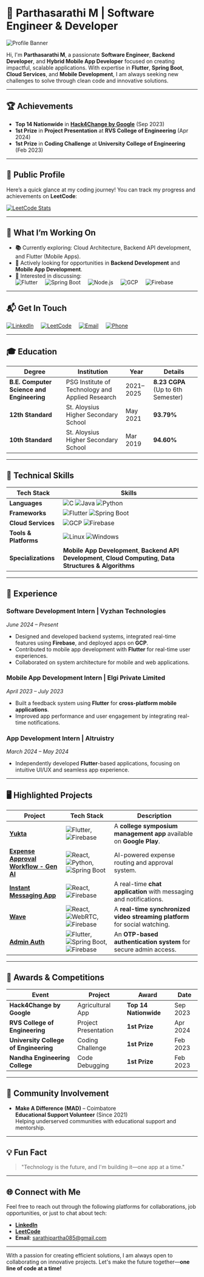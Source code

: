 # 🌟 **Parthasarathi M | Software Engineer & Developer**

![Profile Banner](https://media.licdn.com/dms/image/v2/D5616AQFxgd-81G7dsw/profile-displaybackgroundimage-shrink_350_1400/profile-displaybackgroundimage-shrink_350_1400/0/1731268152679?e=1736985600&v=beta&t=kMq789EmtbvMNKBZcg8IW7-OxEEIbxCdCzEeM6uGt40)


Hi, I'm **Parthasarathi M**, a passionate **Software Engineer**, **Backend Developer**, and **Hybrid Mobile App Developer** focused on creating impactful, scalable applications. With expertise in **Flutter**, **Spring Boot**, **Cloud Services**, and **Mobile Development**, I am always seeking new challenges to solve through clean code and innovative solutions.

---

## 🏆 **Achievements**

- **Top 14 Nationwide** in **[Hack4Change by Google](https://developers.google.com/community/hack4change)** (Sep 2023)  
- **1st Prize** in **Project Presentation** at **RVS College of Engineering** (Apr 2024)  
- **1st Prize** in **Coding Challenge** at **University College of Engineering** (Feb 2023)

---

## 📍 **Public Profile**

Here’s a quick glance at my coding journey! You can track my progress and achievements on **LeetCode**:

[![LeetCode Stats](https://leetcard.jacoblin.cool/sarathipartha085?theme=dark&font=Fira%20Code&extension=activity)](https://leetcode.com/u/sarathipartha085/)

---

## 🚀 **What I’m Working On**

- **📚** Currently exploring: Cloud Architecture, Backend API development, and Flutter (Mobile Apps).  
- **💼** Actively looking for opportunities in **Backend Development** and **Mobile App Development**.
- **💬** Interested in discussing:  
  ![Flutter](https://img.shields.io/badge/Flutter-%2302569B.svg?&style=flat&logo=flutter&logoColor=white) &nbsp;&nbsp;&nbsp; 
  ![Spring Boot](https://img.shields.io/badge/Spring_Boot-%236DB33F.svg?&style=flat&logo=springboot&logoColor=white) &nbsp;&nbsp;&nbsp; 
  ![Node.js](https://img.shields.io/badge/Node.js-%2361DAFB.svg?&style=flat&logo=node.js&logoColor=white) &nbsp;&nbsp;&nbsp; 
  ![GCP](https://img.shields.io/badge/GCP-%234285F4.svg?&style=flat&logo=googlecloud&logoColor=white) &nbsp;&nbsp;&nbsp;
  ![Firebase](https://img.shields.io/badge/Firebase-%23039BE5.svg?&style=flat&logo=firebase&logoColor=white)

---

## 📬 **Get In Touch**

[![LinkedIn](https://img.shields.io/badge/LinkedIn-%230A66C2?style=flat&logo=linkedin&logoColor=white)](https://www.linkedin.com/in/sarathipartha085/) &nbsp;&nbsp;&nbsp; 
[![LeetCode](https://img.shields.io/badge/LeetCode-FFA116?style=flat&logo=leetcode&logoColor=white)](https://leetcode.com/u/sarathipartha085/) &nbsp;&nbsp;&nbsp; 
[![Email](https://img.shields.io/badge/Email-%23D14836?style=flat&logo=gmail&logoColor=white)](mailto:sarathipartha085@gmail.com) &nbsp;&nbsp;&nbsp; 
[![Phone](https://img.shields.io/badge/Phone-%2300A859?style=flat&logo=phone&logoColor=white)](tel:+918144663240)

---

## 🎓 **Education**

| **Degree**               | **Institution**                                  | **Year**    | **Details**                |  
|--------------------------|--------------------------------------------------|-------------|----------------------------|  
| **B.E. Computer Science and Engineering** | PSG Institute of Technology and Applied Research | 2021–2025   | **8.23 CGPA** (Up to 6th Semester)  
| **12th Standard**         | St. Aloysius Higher Secondary School             | May 2021    | **93.79%**  
| **10th Standard**         | St. Aloysius Higher Secondary School             | Mar 2019    | **94.60%**  

---

## 🔧 **Technical Skills**

| **Tech Stack**           | **Skills**                                                                                               |  
|--------------------------|----------------------------------------------------------------------------------------------------------|  
| **Languages**            | ![C](https://img.shields.io/badge/C-%2300599C.svg?&style=flat&logo=c&logoColor=white) ![Java](https://img.shields.io/badge/Java-%23F7B731.svg?&style=flat&logo=java&logoColor=white) ![Python](https://img.shields.io/badge/Python-%2314354C.svg?&style=flat&logo=python&logoColor=white) |  
| **Frameworks**           | ![Flutter](https://img.shields.io/badge/Flutter-%2302569B.svg?&style=flat&logo=flutter&logoColor=white) ![Spring Boot](https://img.shields.io/badge/Spring_Boot-%236DB33F.svg?&style=flat&logo=springboot&logoColor=white) |  
| **Cloud Services**       | ![GCP](https://img.shields.io/badge/GCP-%234285F4.svg?&style=flat&logo=googlecloud&logoColor=white) ![Firebase](https://img.shields.io/badge/Firebase-%23039BE5.svg?&style=flat&logo=firebase&logoColor=white) |  
| **Tools & Platforms**    | ![Linux](https://img.shields.io/badge/Linux-%23FCC624.svg?&style=flat&logo=linux&logoColor=black) ![Windows](https://img.shields.io/badge/Windows-%23007ACC.svg?&style=flat&logo=windows&logoColor=white) |  
| **Specializations**      | **Mobile App Development**, **Backend API Development**, **Cloud Computing**, **Data Structures & Algorithms** |  

---

## 💼 **Experience**

### **Software Development Intern** | **Vyzhan Technologies**  
*June 2024 – Present*  
- Designed and developed backend systems, integrated real-time features using **Firebase**, and deployed apps on **GCP**.
- Contributed to mobile app development with **Flutter** for real-time user experiences.
- Collaborated on system architecture for mobile and web applications.

### **Mobile App Development Intern** | **Elgi Private Limited**  
*April 2023 – July 2023*  
- Built a feedback system using **Flutter** for **cross-platform mobile applications**.
- Improved app performance and user engagement by integrating real-time notifications.

### **App Development Intern** | **Altruistry**  
*March 2024 – May 2024*  
- Independently developed **Flutter**-based applications, focusing on intuitive UI/UX and seamless app experience.

---

## 🖥️ **Highlighted Projects**

| **Project**                                          | **Tech Stack**                                                                                               | **Description**                                               |  
|------------------------------------------------------|--------------------------------------------------------------------------------------------------------------|---------------------------------------------------------------|  
| **[Yukta](https://play.google.com/store/apps/details?id=com.example.yukta)**  | ![Flutter](https://img.shields.io/badge/Flutter-%2302569B.svg?&style=flat&logo=flutter&logoColor=white), ![Firebase](https://img.shields.io/badge/Firebase-%23039BE5.svg?&style=flat&logo=firebase&logoColor=white) | A **college symposium management app** available on **Google Play**. |  
| **[Expense Approval Workflow - Gen AI](https://github.com/sarathipartha085/Expense-Approval-Workflow-use-case)** | ![React](https://img.shields.io/badge/React-%2302569B.svg?&style=flat&logo=react&logoColor=white), ![Python](https://img.shields.io/badge/Python-%2314354C.svg?&style=flat&logo=python&logoColor=white), ![Spring Boot](https://img.shields.io/badge/Spring_Boot-%236DB33F.svg?&style=flat&logo=springboot&logoColor=white) | AI-powered expense routing and approval system. |  
| **[Instant Messaging App](https://github.com/sarathipartha085/Instant-Messaging-App)**                            | ![React](https://img.shields.io/badge/React-%2302569B.svg?&style=flat&logo=react&logoColor=white), ![Firebase](https://img.shields.io/badge/Firebase-%23039BE5.svg?&style=flat&logo=firebase&logoColor=white) | A real-time **chat application** with messaging and notifications. |  
| **[Wave](#)** | ![React](https://img.shields.io/badge/React-%2302569B.svg?&style=flat&logo=react&logoColor=white), ![WebRTC](https://img.shields.io/badge/WebRTC-%23F3F3F3.svg?&style=flat&logo=webrtc&logoColor=black), ![Firebase](https://img.shields.io/badge/Firebase-%23039BE5.svg?&style=flat&logo=firebase&logoColor=white) | A **real-time synchronized video streaming platform** for social watching. |  
| **[Admin Auth](#)** | ![Flutter](https://img.shields.io/badge/Flutter-%2302569B.svg?&style=flat&logo=flutter&logoColor=white), ![Spring Boot](https://img.shields.io/badge/Spring_Boot-%236DB33F.svg?&style=flat&logo=springboot&logoColor=white), ![Firebase](https://img.shields.io/badge/Firebase-%23039BE5.svg?&style=flat&logo=firebase&logoColor=white) | An **OTP-based authentication system** for secure admin access. |  

---

## 🏅 **Awards & Competitions**

| **Event**                           | **Project**           | **Award**               | **Date**    |  
|-------------------------------------|-----------------------|-------------------------|-------------|  
| **Hack4Change by Google**           | Agricultural App      | **Top 14 Nationwide**   | Sep 2023    |  
| **RVS College of Engineering**      | Project Presentation  | **1st Prize**           | Apr 2024    |  
| **University College of Engineering** | Coding Challenge      | **1st Prize**           | Feb 2023    |  
| **Nandha Engineering College**      | Code Debugging        | **1st Prize**           | Feb 2023    |  

---

## 🤝 **Community Involvement**

- **Make A Difference (MAD)** – Coimbatore  
  **Educational Support Volunteer** (Since 2021)  
  Helping underserved communities with educational support and mentorship.  

---

## 💡 **Fun Fact**

> "Technology is the future, and I'm building it—one app at a time."

---

## 🌐 **Connect with Me**
Feel free to reach out through the following platforms for collaborations, job opportunities, or just to chat about tech:
- **[LinkedIn](https://www.linkedin.com/in/sarathipartha085/)**  
- **[LeetCode](https://leetcode.com/u/sarathipartha085/)**  
- **Email**: sarathipartha085@gmail.com  

---

With a passion for creating efficient solutions, I am always open to collaborating on innovative projects. Let's make the future together—**one line of code at a time!**
